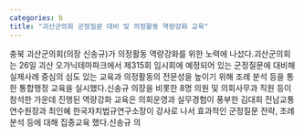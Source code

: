 ```yaml
---
categories: b
title: "괴산군의회 군정질문 대비 및 의정활동 역량강화 교육"
---
```

충북 괴산군의회(의장 신송규)가 의정활동 역량강화를 위한 노력에 나섰다.괴산군의회는 26일 괴산 오가닉테마파크에서 제315회 임시회에 예정되어 있는 군정질문에 대비해 실제사례 중심의 심도 있는 교육과 의정활동의 전문성을 높이기 위해 조례 분석 등을 통한 통합행정 교육을 실시했다.신송규 의장을 비롯한 8명 의원 및 의회사무과 직원 등이 참석한 가운데 진행된 역량강화 교육은 의회운영과 실무경험이 풍부한 김대희 전남교통연수원장과 최인혜 한국자치법규연구소장이 강사로 나서 효과적인 군정질문 전략, 조례분석 등에 대해 집중교육 했다.신송규 의